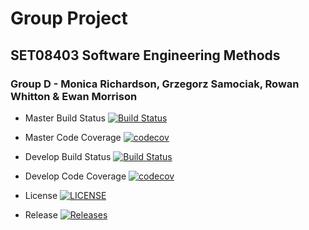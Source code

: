 # Group Project  
## SET08403 Software Engineering Methods  
### Group D - Monica Richardson, Grzegorz Samociak, Rowan Whitton & Ewan Morrison  



- Master Build Status [![Build Status](https://travis-ci.org/m0nicarichards0n/sem-group-d.svg?branch=master)](https://travis-ci.org/m0nicarichards0n/sem-group-d)
- Master Code Coverage [![codecov](https://codecov.io/gh/m0nicarichards0n/sem-group-d/branch/master/graph/badge.svg)](https://codecov.io/gh/m0nicarichards0n/sem-group-d)

- Develop Build Status [![Build Status](https://travis-ci.org/m0nicarichards0n/sem-group-d.svg?branch=develop)](https://travis-ci.org/m0nicarichards0n/sem-group-d)
- Develop  Code Coverage [![codecov](https://codecov.io/gh/m0nicarichards0n/sem-group-d/branch/develop/graph/badge.svg)](https://codecov.io/gh/m0nicarichards0n/sem-group-d)

- License [![LICENSE](https://img.shields.io/github/license/m0nicarichards0n/sem-group-d.svg?style=flat-square)](https://github.com/m0nicarichards0n/sem-group-d/blob/master/LICENSE)

- Release [![Releases](https://img.shields.io/github/release/m0nicarichards0n/sem-group-d/all.svg?style=flat-square)](https://github.com/m0nicarichards0n/sem-group-d/releases)

